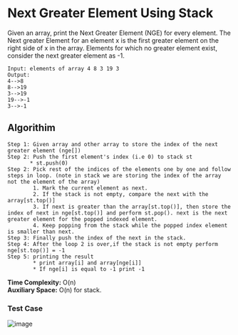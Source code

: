 #  Next Greater Element Using Stack

Given an array, print the Next Greater Element (NGE) for every element. The Next greater Element for an element x is the first greater element on the right side of x in the array. Elements for which no greater element exist, consider the next greater element as -1. 
```
Input: elements of array 4 8 3 19 3
Output: 
4-->8
8-->19
3-->19
19-->-1
3-->-1
```

## Algorithim
```
Step 1: Given array and other array to store the index of the next greater element (nge[]) 
Step 2: Push the first element's index (i.e 0) to stack st
       * st.push(0) 
Step 2: Pick rest of the indices of the elements one by one and follow steps in loop. (note in stack we are storing the index of the array not the element of the array)
        1. Mark the current element as next.
        2. If the stack is not empty, compare the next with the array[st.top()]
        3. If next is greater than the array[st.top()], then store the index of next in nge[st.top()] and perform st.pop(). next is the next greater element for the popped indexed element.
        4. Keep popping from the stack while the popped index element is smaller than next. 
Step 3: Finally push the index of the next in the stack.
Step 4: After the loop 2 is over,if the stack is not empty perform nge[st.top()] = -1
Step 5: printing the result
        * print array[i] and array[nge[i]]
        * If nge[i] is equal to -1 print -1
```

**Time Complexity:** O(n)  
**Auxiliary Space:** O(n) for stack.

### Test Case

![image](/images/output.png)


